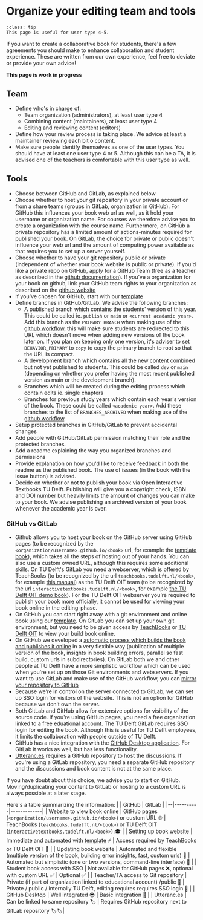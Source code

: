 # Organize your editing team and tools

```{admonition} User types
:class: tip
This page is useful for user type 4-5.
```

If you want to create a collaborative book for students, there's a few agreements you should make to enhance collaboration and student experience. These are written from our own experience, feel free to deviate or provide your own advice!

**This page is work in progress**

## Team
- Define who's in charge of:
  - Team organization (administrators), at least user type 4
  - Combining content (maintainers), at least user type 4
  - Editing and reviewing content (editors)
- Define how your review process is taking place. We advice at least a maintainer reviewing each bit o content.
- Make sure people identify themselves as one of the user types. You should have at least one user type 4 or 5. Although this can be a TA, it is advised one of the teachers is comfortable with this user type as well.

## Tools
- Choose between GitHub and GitLab, as explained below
- Choose whether to host your git repository in your private account or from a share teams (groups in GitLab, organization in GitHub). For GitHub this influences your book web url as well, as it hold your username or organization name. For courses we therefore advise you to create a organization with the course name. Furthermore, on GitHub a private repository has a limited amount of actions-minutes required for published your book. On GitLab, the choice for private or public doesn't influence your web url and the amount of computing power available as that requires you to set up a server yourself.
- Choose whether to have your git repository public or private (independent of whether your book website is public or private). If you'd like a private repo on GitHub, apply for a GitHub Team (free as a teacher as described in the [github documentation](https://docs.github.com/en/education/explore-the-benefits-of-teaching-and-learning-with-github-education/github-education-for-teachers/about-github-education-for-teachers#github-education-features-for-teachers)). If you've a organization for your book on github, link your GitHub team rights to your organization as described on the [github website](https://github.com/team#organizations)
- If you've chosen for GitHub, start with our [template](../external/template/README.md)
- Define branches in GitHub/GitLab. We advise the following branches:
  - A published branch which contains the students' version of this year. This could be called ie. `publish` or `main` or `<current acadamic year>`. Add this branch as the `PRIMARY BRANCH` when making use of the [github workflow](gh-workflow-settings), this will make sure students are redirected to this URL which doesn't move when adding new versions of the book later on. If you plan on keeping only one version, it's adviser to set `BEHAVIOR_PRIMARY` to `copy` to copy the primary branch to root so that the URL is compact.
  - A development branch which contains all the new content combined but not yet published to students. This could be called `dev` or `main` (depending on whether you prefer having the most recent published version as main or the development branch).
  - Branches which will be created during the editing process which contain edits ie. single chapters
  - Branches for previous study years which contain each year's version of the book. These could be called `<academic year>`. Add these branches to the list of `BRANCHES_ARCHIVED` when making use of the [github workflow](gh-workflow-settings).
- Setup protected branches in GitHub/GitLab to prevent accidental changes
- Add people with GitHub/GitLab permission matching their role and the protected branches.
- Add a readme explaining the way you organized branches and permissions
- Provide explanation on how you'd like to receive feedback in both the readme as the published book. The use of issues (in the book with the issue button) is advised.
- Decide on whether or not to publish your book via Open Interactive Textbooks TU Delft. Publishing will give you a copyright check, ISBN and DOI number but heavily limits the amount of changes you can make to your book. We advise publishing an archived version of your book whenever the academic year is over.

### GitHub vs GitLab

- Github allows you to host your book on the GitHub server using GitHub pages (to be recognized by the `<organization/username>.github.io/<book>` url, for example the [template book](https://teachbooks.github.io/template/)), which takes all the steps of hosting out of your hands. You can also use a custom owned URL, although this requires some additional skills. On TU Delft's GitLab you need a webserver, which is offered by TeachBooks (to be recognized by the url `teachbooks.tudelft.nl/<book>`, for example [this manual](https://teachbooks.tudelft.nl/jupyter-book-manual)) as the TU Delft OIT team (to be recognized by the url `interactivetextbooks.tudelft.nl/<book>`, for example [the TU Delft OIT demo book](https://interactivetextbooks.tudelft.nl/open-textbooks-demonstration/)). For the TU Delft OIT webserver you’re required to publish your book more officially, it cannot be used for viewing your book online in the editing-phase.
- On GitHub you can start right away with a git environment and online book using our [template](../external/template/README.md). On GitLab you can set up your own git environment, but you need to be given access by [TeachBooks](mailto:teachbooks@tudelft.nl) or [TU Delft OIT](mailto:Interactive-textbooks@tudelft.nl) to view your build book online.
- On GitHub we developed a [automatic process which builds the book and publishes it online](../external/deploy-book-workflow/README.md) in a very flexible way (publication of multiple version of the book, insights in book building errors, parallel so fast build, custom urls in subdirectories). On GitLab both we and other people at TU Delft have a more simplistic workflow which can be used when you're set up on those Git environments and webservers. If you want to use GitLab and make use of the GitHub workflow, you can [mirror your repository to GitHub](https://docs.gitlab.com/ee/user/project/repository/mirror/push.html#set-up-a-push-mirror-from-gitlab-to-github)
- Because we’re in control on the server connected to GitLab, we can set up SSO login for visitors of the website. This is not an option for GitHub because we don’t own the server.
- Both GitLab and GitHub allow for extensive options for visibility of the source code. If you're using GitHub pages, you need a free organization linked to a free eduational account. The TU Delft GitLab requires SSO login for editing the book. Although this is useful for TU Delft employees, it limits the collaboration with people outside of TU Delft.
- GitHub has a nice integration with the [GitHub Desktop application](git-setup_local.md). For GitLab it works as well, but has less functionality.
- [Utteranc.es](../basic-features/utterances.md) requires a GitHub repository to host the discussions. If you're using a GitLab repository, you need a separate GitHub repository and the discussions and book content is not at the same place.

If you have doubt about this choice, we advise you to start on GitHub. Moving/duplicating your content to GitLab or hosting to a custom URL is always possible at a later stage.

Here's a table summarizing the information:
|  | GitHub   | GitLab      |
|--|----------|-------------|
| Website to view book online     | GitHub pages (`<organization/username>.github.io/<book>`) or custom URL 🌐         | TeachBooks (`teachbooks.tudelft.nl/<book>`) or TU Delft OIT (`interactivetextbooks.tudelft.nl/<book>`) 🎓 |
| Setting up book website | Immediate and automated with [template](../external/template/README.md) ⚡️         | Access required by TeachBooks or TU Delft OIT  🚧    |
| Updating book website | Automated and flexible (multiple version of the book, building error insights, fast, custom urls)  🚀   | Automated but simplistic (one or two versions, command-line interface) 🛵   |
| Student book access with SSO    | Not available for GitHub pages ❌, optional with custom URL  ✅ | Optional  ✅          |
| Teacher/TA access to Git repository   | Private (if part of organization linked to educational account) /public  👀   | Private / public / internally TU Delft, editing requires requires SSO login  👥   |
| GitHub Desktop | Well integrated 😎 | Basic integration 🙂 |
| Utteranc.es | Can be linked to same repository 🏷️ | Requires GitHub repository next to GitLab repository 🏷️🏷️|